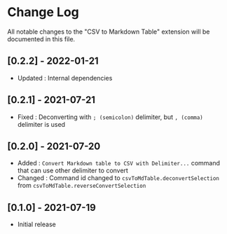 # Change Log

All notable changes to the "CSV to Markdown Table" extension will be documented in this file.

## [0.2.2] - 2022-01-21

- Updated : Internal dependencies

## [0.2.1] - 2021-07-21

- Fixed : Deconverting with `; (semicolon)` delimiter, but `, (comma)` delimiter is used

## [0.2.0] - 2021-07-20

- Added : `Convert Markdown table to CSV with Delimiter...` command that can use other delimiter to convert
- Changed : Command id changed to `csvToMdTable.deconvertSelection` from `csvToMdTable.reverseConvertSelection`

## [0.1.0] - 2021-07-19

- Initial release
